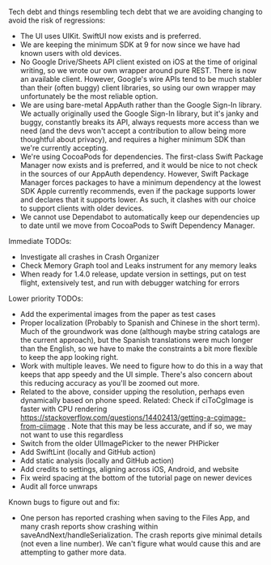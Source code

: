 Tech debt and things resembling tech debt that we are avoiding changing to avoid the risk of regressions:
* The UI uses UIKit. SwiftUI now exists and is preferred.
* We are keeping the minimum SDK at 9 for now since we have had known users with old devices.
* No Google Drive/Sheets API client existed on iOS at the time of original writing, so we wrote our own wrapper around pure REST. There is now an available client. However, Google's wire APIs tend to be much stabler than their (often buggy) client libraries, so using our own wrapper may unfortunately be the most reliable option.
* We are using bare-metal AppAuth rather than the Google Sign-In library. We actually originally used the Google Sign-In library, but it's janky and buggy, constantly breaks its API, always requests more access than we need (and the devs won't accept a contribution to allow being more thoughtful about privacy), and requires a higher minimum SDK than we're currently accepting.
* We're using CocoaPods for dependencies. The first-class Swift Package Manager now exists and is preferred, and it would be nice to not check in the sources of our AppAuth dependency. However, Swift Package Manager forces packages to have a minimum dependency at the lowest SDK Apple currently recommends, even if the package supports lower and declares that it supports lower. As such, it clashes with our choice to support clients with older devices.
* We cannot use Dependabot to automatically keep our dependencies up to date until we move from CocoaPods to Swift Dependency Manager.

Immediate TODOs:
* Investigate all crashes in Crash Organizer
* Check Memory Graph tool and Leaks instrument for any memory leaks
* When ready for 1.4.0 release, update version in settings, put on test flight, extensively test, and run with debugger watching for errors

Lower priority TODOs:
* Add the experimental images from the paper as test cases
* Proper localization (Probably to Spanish and Chinese in the short term). Much of the groundwork was done (although maybe string catalogs are the current approach), but the Spanish translations were much longer than the English, so we have to make the constraints a bit more flexible to keep the app looking right.
* Work with multiple leaves. We need to figure how to do this in a way that keeps that app speedy and the UI simple. There's also concern about this reducing accuracy as you'll be zoomed out more.
* Related to the above, consider upping the resolution, perhaps even dynamically based on phone speed. Related: Check if ciToCgImage is faster with CPU rendering https://stackoverflow.com/questions/14402413/getting-a-cgimage-from-ciimage . Note that this may be less accurate, and if so, we may not want to use this regardless
* Switch from the older UIImagePicker to the newer PHPicker
* Add SwiftLint (locally and GitHub action)
* Add static analysis (locally and GitHub action)
* Add credits to settings, aligning across iOS, Android, and website
* Fix weird spacing at the bottom of the tutorial page on newer devices
* Audit all force unwraps

Known bugs to figure out and fix:
* One person has reported crashing when saving to the Files App, and many crash reports show crashing within saveAndNext/handleSerialization. The crash reports give minimal details (not even a line number). We can't figure what would cause this and are attempting to gather more data.
